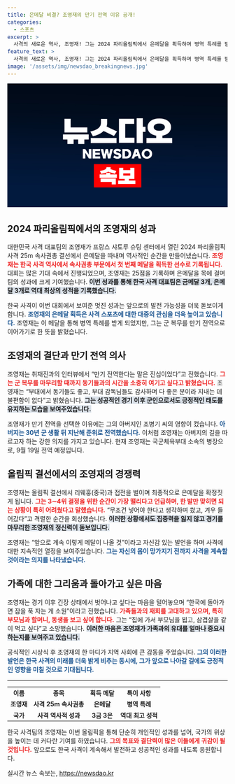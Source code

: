 ```yaml
---
title: 은메달 비결? 조영재의 만기 전역 이유 공개!
categories:
  - 스포츠
excerpt: >
  사격의 새로운 역사, 조영재! 그는 2024 파리올림픽에서 은메달을 획득하며 병역 특례를 받았지만, 만기 전역을 결심했습니다. 아버지의 군 생활을 이어가고 싶은 그의 진솔한 이야기와 함께 한국 사격팀의 역대 최고 성적도 주목받고 있습니다.
feature_text: >
  사격의 새로운 역사, 조영재! 그는 2024 파리올림픽에서 은메달을 획득하며 병역 특례를 받았지만, 만기 전역을 결심했습니다. 아버지의 군 생활을 이어가고 싶은 그의 진솔한 이야기와 함께 한국 사격팀의 역대 최고 성적도 주목받고 있습니다.
image: '/assets/img/newsdao_breakingnews.jpg'
---
```


<p><img src="/assets/img/newsdao_breakingnews.jpg" alt="koreaapp 속보" /></p>

<h2 data-ke-size="size26">2024 파리올림픽에서의 조영재의 성과</h2>

<p data-ke-size="size16"></p> 

<p>대한민국 사격 대표팀의 조영재가 프랑스 샤토루 슈팅 센터에서 열린 2024 파리올림픽 사격 25m 속사권총 결선에서 은메달을 따내며 역사적인 순간을 만들어냈습니다. <b><span style="color: #ee2323;">조영재는 한국 사격 역사에서 속사권총 부문에서 첫 번째 메달을 획득한 선수로 기록됩니다.</span></b> 대회는 많은 기대 속에서 진행되었으며, 조영재는 25점을 기록하며 은메달을 목에 걸며 팀의 성과에 크게 기여했습니다. <b><span style="background-color: #21538527;">이번 성과를 통해 한국 사격 대표팀은 금메달 3개, 은메달 3개로 역대 최상의 성적을 기록했습니다.</span></b> </p>

<p>한국 사격이 이번 대회에서 보여준 멋진 성과는 앞으로의 발전 가능성을 더욱 돋보이게 합니다. <b><span style="color: #1a5490;">조영재의 은메달 획득은 사격 스포츠에 대한 대중의 관심을 더욱 높이고 있습니다.</span></b> 조영재는 이 메달을 통해 병역 특례를 받게 되었지만, 그는 군 복무를 만기 전역으로 이어가기로 한 뜻을 밝혔습니다. </p>

<p data-ke-size="size16"></p> 

<h2 data-ke-size="size26">조영재의 결단과 만기 전역 의사</h2>

<p>조영재는 취재진과의 인터뷰에서 “만기 전역한다는 말은 진심이었다”고 전했습니다. <b><span style="color: #ee2323;">그는 군 복무를 마무리할 때까지 동기들과의 시간을 소중히 여기고 싶다고 밝혔습니다.</span></b> 조영재는 “부대에서 동기들도 좋고, 부대 감독님들도 감사하며 다 좋은 분이라 지내는 데 불편함이 없다”고 밝혔습니다. <b><span style="background-color: #21538527;">그는 성공적인 경기 이후 군인으로서도 긍정적인 태도를 유지하는 모습을 보여주었습니다.</span></b> </p>

<p>조영재가 만기 전역을 선택한 이유에는 그의 아버지인 조병기 씨의 영향이 컸습니다. <b><span style="color: #1a5490;">아버지는 30년 군 생활 뒤 지난해 준위로 전역했습니다.</span></b> 이처럼 조영재는 아버지의 길을 따르고자 하는 강한 의지를 가지고 있습니다. 현재 조영재는 국군체육부대 소속의 병장으로, 9월 19일 전역 예정입니다. </p>

<p data-ke-size="size16"></p> 

<h2 data-ke-size="size26">올림픽 결선에서의 조영재의 경쟁력</h2>

<p>조영재는 올림픽 결선에서 리웨훙(중국)과 접전을 벌이며 최종적으로 은메달을 확정짓게 됩니다. <b><span style="color: #ee2323;">그는 3∼4위 결정을 위한 순간이 가장 떨리다고 언급하며, 한 발만 맞히면 되는 상황이 특히 어려웠다고 말했습니다.</span></b> “무조건 넣어야 한다고 생각하며 쐈고, 겨우 들어갔다”고 격렬한 순간을 회상했습니다. <b><span style="background-color: #21538527;">이러한 상황에서도 집중력을 잃지 않고 경기를 마무리한 조영재의 정신력이 돋보입니다.</span></b> </p>

<p>조영재는 “앞으로 계속 이렇게 메달이 나올 것”이라고 자신감 있는 발언을 하며 사격에 대한 지속적인 열정을 보여주었습니다. <b><span style="color: #1a5490;">그는 자신의 몸이 망가지기 전까지 사격을 계속할 것이라는 의지를 나타냈습니다.</span></b> </p>

<p data-ke-size="size16"></p> 

<h2 data-ke-size="size26">가족에 대한 그리움과 돌아가고 싶은 마음</h2>

<p>조영재는 경기 이후 긴장 상태에서 벗어나고 싶다는 마음을 털어놓으며 “한국에 돌아가면 잠을 푹 자는 게 소원”이라고 전했습니다. <b><span style="color: #ee2323;">가족들과의 재회를 고대하고 있으며, 특히 부모님과 할머니, 동생을 보고 싶어 합니다.</span></b> 그는 “집에 가서 부모님을 뵙고, 삼겹살을 같이 먹고 싶다”고 소망했습니다. <b><span style="background-color: #21538527;">이러한 마음은 조영재가 가족과의 유대를 얼마나 중요시하는지를 보여주고 있습니다.</span></b> </p>

<p>공식적인 시상식 후 조영재의 한 마디가 지역 사회에 큰 감동을 주었습니다. <b><span style="color: #1a5490;">그의 이러한 발언은 한국 사격의 미래를 더욱 밝게 비추는 동시에, 그가 앞으로 나아갈 길에도 긍정적인 영향을 미칠 것으로 기대됩니다.</span></b> </p>

<p data-ke-size="size16"></p> 

<hr style="border:none; border-top: 1px solid #ccc;"/>

<table style="width:100%">
  <tr>
    <th style="text-align: center;">이름</th>
    <th style="text-align: center;">종목</th>
    <th style="text-align: center;">획득 메달</th>
    <th style="text-align: center;">특이 사항</th>
  </tr>
  <tr>
    <td style="text-align: center;"><b>조영재</b></td>
    <td style="text-align: center;"><b>사격 25m 속사권총</b></td>
    <td style="text-align: center;"><b>은메달</b></td>
    <td style="text-align: center;"><b>병역 특례</b></td>
  </tr>
  <tr>
    <td style="text-align: center;"><b>국가</b></td>
    <td style="text-align: center;"><b>사격 역사적 성과</b></td>
    <td style="text-align: center;"><b>3금 3은</b></td>
    <td style="text-align: center;"><b>역대 최고 성적</b></td>
  </tr>
</table>

<p data-ke-size="size16"></p> 

<p>한국 사격팀의 조영재는 이번 올림픽을 통해 단순히 개인적인 성과를 넘어, 국가의 위상을 높이는 데 커다란 기여를 하였습니다. <b><span style="color: #ee2323;">그의 목표와 결단력이 많은 이들에게 귀감이 될 것입니다.</span></b> 앞으로도 한국 사격이 계속해서 발전하고 성공적인 성과를 내도록 응원합니다.</p>
실시간 뉴스 속보는, <a href="https://newsdao.kr" rel="dofollow">https://newsdao.kr</a>


